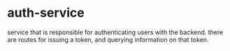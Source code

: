 # auth-service
service that is responsible for authenticating users with the backend. 
there are routes for issuing a token, and querying information on that token.
